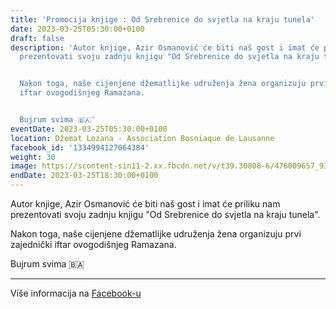 ```yaml
---
title: 'Promocija knjige : Od Srebrenice do svjetla na kraju tunela'
date: 2023-03-25T05:30:00+0100
draft: false
description: 'Autor knjige, Azir Osmanović će biti naš gost i imat će priliku nam
  prezentovati svoju zadnju knjigu "Od Srebrenice do svjetla na kraju tunela".


  Nakon toga, naše cijenjene džematlijke udruženja žena organizuju prvi zajednički
  iftar ovogodišnjeg Ramazana.


  Bujrum svima 🇧🇦'
eventDate: 2023-03-25T05:30:00+0100
location: Džemat Lozana - Association Bosniaque de Lausanne
facebook_id: '1334994127064384'
weight: 30
image: https://scontent-sin11-2.xx.fbcdn.net/v/t39.30808-6/476009657_935496042044329_8178626072168630847_n.jpg?_nc_cat=101&ccb=1-7&_nc_sid=9e60e4&_nc_ohc=dKpmH-52gWYQ7kNvwEVe-H2&_nc_oc=AdnY70W0Yns45mRRP6pZLu0b3OMoCOsDyPjaqc2Qpup0xK5bOaSBBoymuERjZe-Tz64&_nc_zt=23&_nc_ht=scontent-sin11-2.xx&edm=ABTKTjYEAAAA&_nc_gid=DDBJCMzEQ9tk2ES_3tuDHA&oh=00_AfIuiw610oThPSMro7Z_4jCwssW5Qp1I4Jr4G3CoCSCdrQ&oe=6831BE9C
endDate: 2023-03-25T18:30:00+0100
---
```


Autor knjige, Azir Osmanović će biti naš gost i imat će priliku nam prezentovati svoju zadnju knjigu "Od Srebrenice do svjetla na kraju tunela".

Nakon toga, naše cijenjene džematlijke udruženja žena organizuju prvi zajednički iftar ovogodišnjeg Ramazana.

Bujrum svima 🇧🇦

---

Više informacija na [Facebook-u](https://facebook.com/events/1334994127064384)